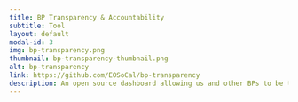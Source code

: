```yaml
---
title: BP Transparency & Accountability
subtitle: Tool
layout: default
modal-id: 3
img: bp-transparency.png
thumbnail: bp-transparency-thumbnail.png
alt: bp-transparency
link: https://github.com/EOSoCal/bp-transparency
description: An open source dashboard allowing us and other BPs to be transparent and accountable.
---
```

